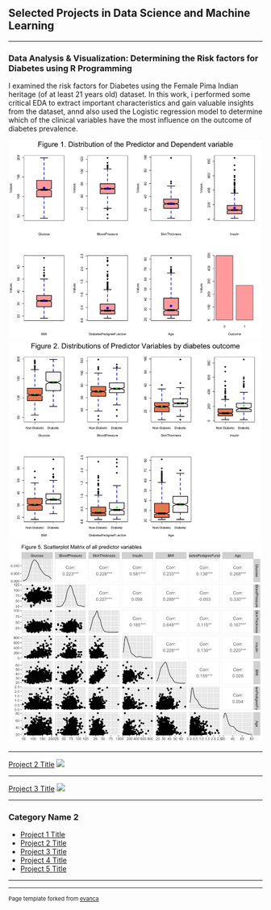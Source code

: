 ## Selected Projects in Data Science and Machine Learning

---

### Data Analysis & Visualization: Determining the Risk factors for Diabetes using R Programming
I examined the risk factors for Diabetes using the Female Pima Indian heritage (of at least 21 years old) dataset.
In this work, i performed some critical EDA to extract important characteristics and gain valuable insights from the dataset, annd also used the Logistic regression model to determine which of the clinical variables have the most influence on the outcome of diabetes prevalence.

<img src="images/Pima Indian Dataset Fig 1a.jpg?raw=true"/>

<img src="images/Pima Indian Dataset Fig 2a.jpg?raw=true"/>

<img src="images/Pima Indian Dataset Fig 3a.jpg?raw=true"/>

---
[Project 2 Title](/pdf/sample_presentation.pdf)
<img src="images/dummy_thumbnail.jpg?raw=true"/>

---
[Project 3 Title](http://example.com/)
<img src="images/dummy_thumbnail.jpg?raw=true"/>

---

### Category Name 2

- [Project 1 Title](http://example.com/)
- [Project 2 Title](http://example.com/)
- [Project 3 Title](http://example.com/)
- [Project 4 Title](http://example.com/)
- [Project 5 Title](http://example.com/)

---




---
<p style="font-size:11px">Page template forked from <a href="https://github.com/evanca/quick-portfolio">evanca</a></p>
<!-- Remove above link if you don't want to attibute -->
